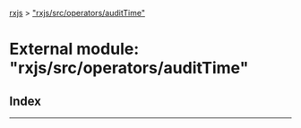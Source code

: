 [rxjs](../README.md) > ["rxjs/src/operators/auditTime"](../modules/_rxjs_src_operators_audittime_.md)

# External module: "rxjs/src/operators/auditTime"

## Index

---

